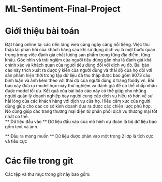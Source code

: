 # ML-Sentiment-Final-Project
# Giới thiệu bài toán
Đặt hàng online tại các nền tảng  web càng ngày càng nổi tiếng. Việc thu thập lại phản hồi của khách hàng sau khi sử dụng dịch vụ là một bước quan trọng trong việc đánh giá chất lượng sản phẩm trong từng địa điểm, từng khâu. Góc nhìn và trải ngiệm của người tiêu dùng gần như là đánh giá khá chính xác và khách quan của người tiêu dùng đối với dịch vụ đó. Bài báo cáo này trích xuất ra được ý kiến của người dùng và thái độ của họ đối với sản phẩm hiện thời trong tập dữ liệu đã thu thập được bao gồm 9073 câu bình luận và ảnh kèm theo với thái độ của người dùng ở trang foody.vn. Bài báo này đưa ra model học máy thử nghiệm và đánh giá để có thể chấp nhận được model tối ưu. Kết quả của bài báo cáo này có thể giúp cho những người quản lý doanh nghiệp hay người cung cấp dịch vụ hiểu rõ hơn về sự hài lòng của các khách hàng với dịch vụ của họ. Hiểu cảm xúc của người dùng giúp cho các cơ sở kinh doanh đưa ra được các chiến lược phù hợp. Nó cũng giúp các trang thương mại điện tử phân phối dịch vụ thương mại tốt nhất có thể.
<br>
** Dữ liệu đầu vào ** Dữ liệu đầu vào của mô hình dự đoán là bộ dữ liệu bao gồm text và ảnh.
<br>

** Đầu ra mong muốn ** Dữ liệu được phân vào một trong 2 lớp là tích cực và tiêu cực


# Các file trong git
Các tệp và thư mục trong git này bao gồm:
